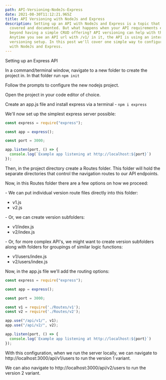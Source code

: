 ```yaml
---
path: API-Versioning-NodeJs-Express
date: 2021-08-30T11:12:21.965Z
title: API Versioning with NodeJs and Express
description: Setting up an API with NodeJs and Express is a topic that is well
  covered and documented. But what happens when your API requirements expand
  beyond having a simple CRUD offering? API versioning can help with this.
  Anytime you see an API url with /v1/ in it, the API is using an internal
  versioning setup. In this post we'll cover one simple way to configure this
  with NodeJs and Express.
---
```

Setting up an Express API

In a command/terminal window, navigate to a new folder to create the project in. In that folder run `npm init`

Follow the prompts to configure the new nodejs project.

Open the project in your code editor of choice.

Create an app.js file and install express via a terminal - `npm i express`

We'll now set up the simplest express server possible:

```javascript
const express = require("express");

const app = express();

const port = 3000;

app.listen(port, () => {
  console.log(`Example app listening at http://localhost:${port}`)
});
```



Then, in the project directory create a Routes folder. This folder will hold the separate directories that control the navigation routes to our API endpoints.

Now, in this Routes folder there are a few options on how we proceed:

\- We can put individual version route files directly into this folder:

* v1.js
* v2.js 

\- Or, we can create version subfolders:

* v1/index.js
* v2/index.js

\- Or, for more complex API's, we might want to create version subfolders along with folders for groupings of similar logic functions:

* v1/users/index.js
* v2/users/index.js

Now, in the app.js file we'll add the routing options:

```javascript
const express = require("express");

const app = express();

const port = 3000;

const v1 = require('./Routes/v1');
const v2 = require('./Routes/v2');

app.use("/api/v1/", v1);
app.use("/api/v2/", v2);

app.listen(port, () => {
  console.log(`Example app listening at http://localhost:${port}`)
});
```

 With this configuration, when we run the server locally, we can navigate to http://localhost:3000/api/v1/users to run the version 1 variant.

We can also navigate to http://localhost:3000/api/v2/users to run the version 2 variant.